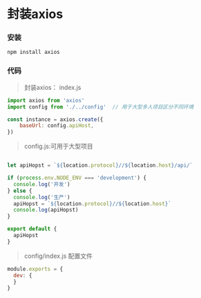 # 封装axios

### 安装

`npm install axios`

### 代码

> 封装axios： index.js

```js
import axios from 'axios'
import config from './../config'  // 用于大型多人项目区分不同环境

const instance = axios.create({
    baseUrl: config.apiHost,
})
```

> config.js:可用于大型项目

```js

let apiHopst = `${location.protocol}//${location.host}/api/`

if (process.env.NODE_ENV === 'development') {
  console.log('开发')
} else {
  console.log('生产')
  apiHopst = `${location.protocol}//${location.host}`
  console.log(apiHopst)
}

export default {
  apiHopst
}
```

> config/index.js 配置文件

```js
module.exports = {
  dev: {
  }
}
```